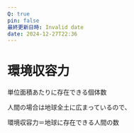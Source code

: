 ```yaml
---
Q: true
pin: false
最終更新日時: Invalid date
date: 2024-12-27T22:36
---
```

# 環境収容力

単位面積あたりに存在できる個体数

人間の場合は地球全土に広まっているので、

環境収容力＝地球に存在できる人間の数